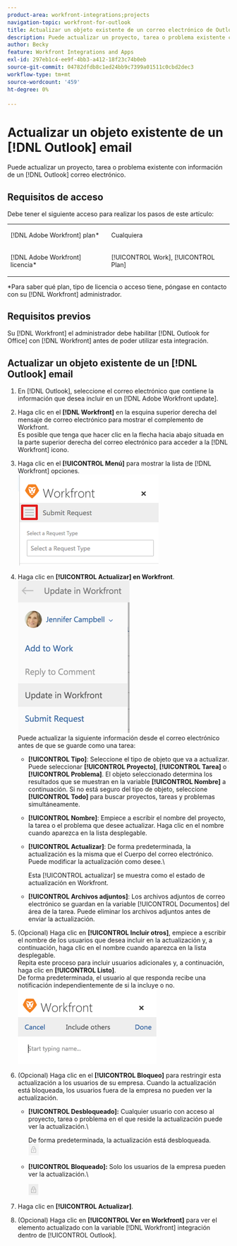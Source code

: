 ```yaml
---
product-area: workfront-integrations;projects
navigation-topic: workfront-for-outlook
title: Actualizar un objeto existente de un correo electrónico de Outlook
description: Puede actualizar un proyecto, tarea o problema existente con información de un correo electrónico de Outlook.
author: Becky
feature: Workfront Integrations and Apps
exl-id: 297eb1c4-ee9f-4bb3-a412-18f23c74b0eb
source-git-commit: 04782dfdb8c1ed24bb9c7399a01511c0cbd2dec3
workflow-type: tm+mt
source-wordcount: '459'
ht-degree: 0%

---
```


# Actualizar un objeto existente de un [!DNL Outlook] email

Puede actualizar un proyecto, tarea o problema existente con información de un [!DNL Outlook] correo electrónico.

## Requisitos de acceso

Debe tener el siguiente acceso para realizar los pasos de este artículo:

<table style="table-layout:auto"> 
 <col> 
 <col> 
 <tbody> 
  <tr> 
   <td role="rowheader">[!DNL Adobe Workfront] plan*</td> 
   <td> <p>Cualquiera</p> </td> 
  </tr> 
  <tr> 
   <td role="rowheader">[!DNL Adobe Workfront] licencia*</td> 
   <td> <p>[!UICONTROL Work], [!UICONTROL Plan]</p> </td> 
  </tr> 
 </tbody> 
</table>

&#42;Para saber qué plan, tipo de licencia o acceso tiene, póngase en contacto con su [!DNL Workfront] administrador.

## Requisitos previos

Su [!DNL Workfront] el administrador debe habilitar [!DNL Outlook for Office] con [!DNL Workfront] antes de poder utilizar esta integración.

## Actualizar un objeto existente de un [!DNL Outlook] email

1. En [!DNL Outlook], seleccione el correo electrónico que contiene la información que desea incluir en un [!DNL Adobe Workfront update].
1. Haga clic en el **[!DNL Workfront]** en la esquina superior derecha del mensaje de correo electrónico para mostrar el complemento de Workfront.\
   Es posible que tenga que hacer clic en la flecha hacia abajo situada en la parte superior derecha del correo electrónico para acceder a la [!DNL Workfront] icono.

1. Haga clic en el **[!UICONTROL Menú]** para mostrar la lista de [!DNL Workfront] opciones.\
   ![o365_addin_menu_icon.png](assets/o365-addin-menu-icon.png)

1. Haga clic en **[!UICONTROL Actualizar] en Workfront**.\
   ![outlook_Update_in_workfront_menu.png](assets/outlook-update-in-workfront-menu-253x345.png)\
   Puede actualizar la siguiente información desde el correo electrónico antes de que se guarde como una tarea:

   * **[!UICONTROL Tipo]**: Seleccione el tipo de objeto que va a actualizar. Puede seleccionar **[!UICONTROL Proyecto]**, **[!UICONTROL Tarea]** o **[!UICONTROL Problema]**. El objeto seleccionado determina los resultados que se muestran en la variable **[!UICONTROL Nombre]** a continuación. Si no está seguro del tipo de objeto, seleccione **[!UICONTROL Todo]** para buscar proyectos, tareas y problemas simultáneamente.

   * **[!UICONTROL Nombre]**: Empiece a escribir el nombre del proyecto, la tarea o el problema que desee actualizar. Haga clic en el nombre cuando aparezca en la lista desplegable.
   * **[!UICONTROL Actualizar]**: De forma predeterminada, la actualización es la misma que el Cuerpo del correo electrónico. Puede modificar la actualización como desee.\

      Esta [!UICONTROL actualizar] se muestra como el estado de actualización en Workfront.

   * **[!UICONTROL Archivos adjuntos]**: Los archivos adjuntos de correo electrónico se guardan en la variable [!UICONTROL Documentos] del área de la tarea. Puede eliminar los archivos adjuntos antes de enviar la actualización.

1. (Opcional) Haga clic en **[!UICONTROL Incluir otros]**, empiece a escribir el nombre de los usuarios que desea incluir en la actualización y, a continuación, haga clic en el nombre cuando aparezca en la lista desplegable.\
   Repita este proceso para incluir usuarios adicionales y, a continuación, haga clic en **[!UICONTROL Listo]**.\
   De forma predeterminada, el usuario al que responda recibe una notificación independientemente de si la incluye o no.\
   ![o365_addin_includeOthers.png](assets/o365-addin-includeothers.png)

1. (Opcional) Haga clic en el **[!UICONTROL Bloqueo]** para restringir esta actualización a los usuarios de su empresa. Cuando la actualización está bloqueada, los usuarios fuera de la empresa no pueden ver la actualización.

   * **[!UICONTROL Desbloqueado]:** Cualquier usuario con acceso al proyecto, tarea o problema en el que reside la actualización puede ver la actualización.\

      De forma predeterminada, la actualización está desbloqueada.\
      ![o365_addin_desbloqueo.png](assets/o365-addin-unlock.png)

   * **[!UICONTROL Bloqueado]:** Solo los usuarios de la empresa pueden ver la actualización.\

      ![o365_addin_lock.png](assets/o365-addin-lock.png)

1. Haga clic en **[!UICONTROL Actualizar]**.
1. (Opcional) Haga clic en **[!UICONTROL Ver en Workfront]** para ver el elemento actualizado con la variable [!DNL Workfront] integración dentro de [!UICONTROL Outlook].
